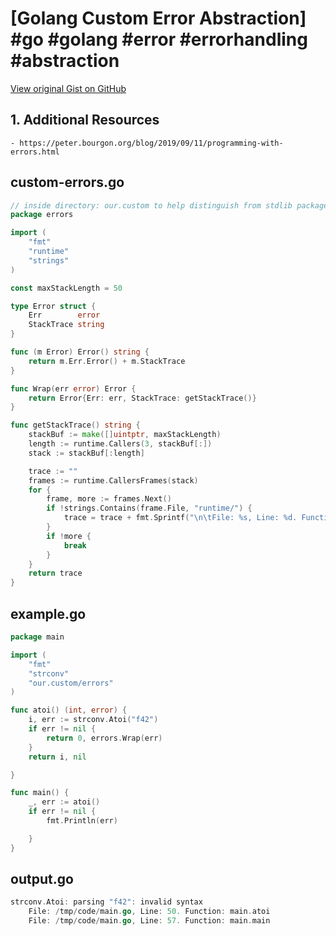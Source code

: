 # [Golang Custom Error Abstraction] #go #golang #error #errorhandling #abstraction

[View original Gist on GitHub](https://gist.github.com/Integralist/2a316428696daccd66e5df8df02abb3f)

## 1. Additional Resources

``` additional resources
- https://peter.bourgon.org/blog/2019/09/11/programming-with-errors.html
```

## custom-errors.go

```go
// inside directory: our.custom to help distinguish from stdlib package of the same name
package errors

import (
    "fmt"
    "runtime"
    "strings"
)

const maxStackLength = 50

type Error struct {
    Err        error
    StackTrace string
}

func (m Error) Error() string {
    return m.Err.Error() + m.StackTrace
}

func Wrap(err error) Error {
    return Error{Err: err, StackTrace: getStackTrace()}
}

func getStackTrace() string {
    stackBuf := make([]uintptr, maxStackLength)
    length := runtime.Callers(3, stackBuf[:])
    stack := stackBuf[:length]

    trace := ""
    frames := runtime.CallersFrames(stack)
    for {
        frame, more := frames.Next()
        if !strings.Contains(frame.File, "runtime/") {
            trace = trace + fmt.Sprintf("\n\tFile: %s, Line: %d. Function: %s", frame.File, frame.Line, frame.Function)
        }
        if !more {
            break
        }
    }
    return trace
}
```

## example.go

```go
package main

import (
    "fmt"
    "strconv"
    "our.custom/errors" 
)

func atoi() (int, error) {
	i, err := strconv.Atoi("f42")
	if err != nil {
		return 0, errors.Wrap(err) 
	}
	return i, nil

}

func main() {
	_, err := atoi()
	if err != nil {
		fmt.Println(err)

	}
}
```

## output.go

```go
strconv.Atoi: parsing "f42": invalid syntax
    File: /tmp/code/main.go, Line: 50. Function: main.atoi
    File: /tmp/code/main.go, Line: 57. Function: main.main
```

